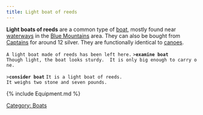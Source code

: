 ```yaml
---
title: Light boat of reeds
---
```


**Light boats of reeds** are a common type of [boat](boat "wikilink"),
mostly found near [waterways](waterways "wikilink") in the [Blue
Mountains](Blue_Mountains "wikilink") area. They can also be bought from
[Captains](Captain "wikilink") for around 12 silver. They are
functionally identical to [canoes](canoe "wikilink").

`A light boat made of reeds has been left here.`
`>`**`examine boat`**
`Though light, the boat looks sturdy.  It is only big enough to carry one.`

`>`**`consider boat`**
`It is a light boat of reeds.`
`It weighs two stone and seven pounds.`

{% include Equipment.md %}

[Category: Boats](Category:_Boats "wikilink")
